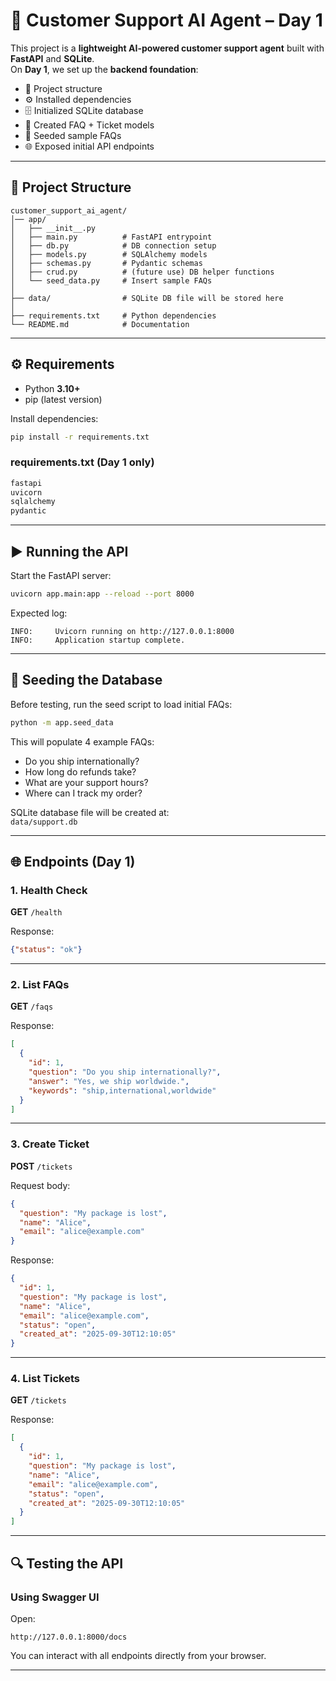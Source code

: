# 🚀 Customer Support AI Agent – Day 1

This project is a **lightweight AI-powered customer support agent** built with **FastAPI** and **SQLite**.  
On **Day 1**, we set up the **backend foundation**:

- 📂 Project structure  
- ⚙️ Installed dependencies  
- 🗄️ Initialized SQLite database  
- 🧩 Created FAQ + Ticket models  
- 🌱 Seeded sample FAQs  
- 🌐 Exposed initial API endpoints  

---

## 📂 Project Structure
```
customer_support_ai_agent/
│── app/
│   ├── __init__.py
│   ├── main.py          # FastAPI entrypoint
│   ├── db.py            # DB connection setup
│   ├── models.py        # SQLAlchemy models
│   ├── schemas.py       # Pydantic schemas
│   ├── crud.py          # (future use) DB helper functions
│   └── seed_data.py     # Insert sample FAQs
│
├── data/                # SQLite DB file will be stored here
│
├── requirements.txt     # Python dependencies
└── README.md            # Documentation
```

---

## ⚙️ Requirements

- Python **3.10+**  
- pip (latest version)  

Install dependencies:

```bash
pip install -r requirements.txt
```

### requirements.txt (Day 1 only)
```txt
fastapi
uvicorn
sqlalchemy
pydantic
```

---

## ▶️ Running the API

Start the FastAPI server:

```bash
uvicorn app.main:app --reload --port 8000
```

Expected log:
```
INFO:     Uvicorn running on http://127.0.0.1:8000
INFO:     Application startup complete.
```

---

## 🌱 Seeding the Database

Before testing, run the seed script to load initial FAQs:

```bash
python -m app.seed_data
```

This will populate 4 example FAQs:
- Do you ship internationally?  
- How long do refunds take?  
- What are your support hours?  
- Where can I track my order?  

SQLite database file will be created at:  
`data/support.db`

---

## 🌐 Endpoints (Day 1)

### 1. Health Check
**GET** `/health`

Response:
```json
{"status": "ok"}
```

---

### 2. List FAQs
**GET** `/faqs`

Response:
```json
[
  {
    "id": 1,
    "question": "Do you ship internationally?",
    "answer": "Yes, we ship worldwide.",
    "keywords": "ship,international,worldwide"
  }
]
```

---

### 3. Create Ticket
**POST** `/tickets`

Request body:
```json
{
  "question": "My package is lost",
  "name": "Alice",
  "email": "alice@example.com"
}
```

Response:
```json
{
  "id": 1,
  "question": "My package is lost",
  "name": "Alice",
  "email": "alice@example.com",
  "status": "open",
  "created_at": "2025-09-30T12:10:05"
}
```

---

### 4. List Tickets
**GET** `/tickets`

Response:
```json
[
  {
    "id": 1,
    "question": "My package is lost",
    "name": "Alice",
    "email": "alice@example.com",
    "status": "open",
    "created_at": "2025-09-30T12:10:05"
  }
]
```

---

## 🔍 Testing the API

### Using Swagger UI
Open:
```
http://127.0.0.1:8000/docs
```
You can interact with all endpoints directly from your browser.

---

